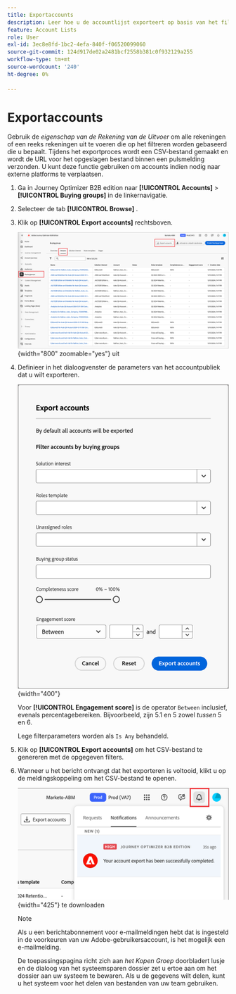 ```yaml
---
title: Exportaccounts
description: Leer hoe u de accountlijst exporteert op basis van het filter voor inkoopgroepen.
feature: Account Lists
role: User
exl-id: 3ec8e8fd-1bc2-4efa-840f-f06520099060
source-git-commit: 124d917de02a2481bcf2558b381c0f932129a255
workflow-type: tm+mt
source-wordcount: '240'
ht-degree: 0%

---
```


# Exportaccounts

Gebruik de _eigenschap van de Rekening van de Uitvoer_ om alle rekeningen of een reeks rekeningen uit te voeren die op het filtreren worden gebaseerd die u bepaalt. Tijdens het exportproces wordt een CSV-bestand gemaakt en wordt de URL voor het opgeslagen bestand binnen een pulsmelding verzonden. U kunt deze functie gebruiken om accounts indien nodig naar externe platforms te verplaatsen.

1. Ga in Journey Optimizer B2B edition naar **[!UICONTROL Accounts]** > **[!UICONTROL Buying groups]** in de linkernavigatie.

1. Selecteer de tab **[!UICONTROL Browse]** .

1. Klik op **[!UICONTROL Export accounts]** rechtsboven.

   ![ geef rekeningsdetails ](./assets/export-accounts.png){width="800" zoomable="yes"} uit

1. Definieer in het dialoogvenster de parameters van het accountpubliek dat u wilt exporteren.

   ![ specificeer het rekeningspubliek filtreren ](./assets/export-accounts-dialog.png){width="400"}

   Voor **[!UICONTROL Engagement score]** is de operator `Between` inclusief, evenals percentagebereiken. Bijvoorbeeld, zijn 5.1 en 5 zowel _tussen_ 5 en 6.

   Lege filterparameters worden als `Is Any` behandeld.

1. Klik op **[!UICONTROL Export accounts]** om het CSV-bestand te genereren met de opgegeven filters.

1. Wanneer u het bericht ontvangt dat het exporteren is voltooid, klikt u op de meldingskoppeling om het CSV-bestand te openen.

   ![ klik het bericht om het uitgevoerde dossier van de rekeningslijst CSV ](./assets/export-accounts-notification.png){width="425"} te downloaden

   >[!NOTE]
   >
   >Als u een berichtabonnement voor e-mailmeldingen hebt dat is ingesteld in de voorkeuren van uw Adobe-gebruikersaccount, is het mogelijk een e-mailmelding.

   De toepassingspagina richt zich aan _het Kopen Groep_ doorbladert lusje en de dialoog van het systeemsparen dossier zet u ertoe aan om het dossier aan uw systeem te bewaren. Als u de gegevens wilt delen, kunt u het systeem voor het delen van bestanden van uw team gebruiken.
